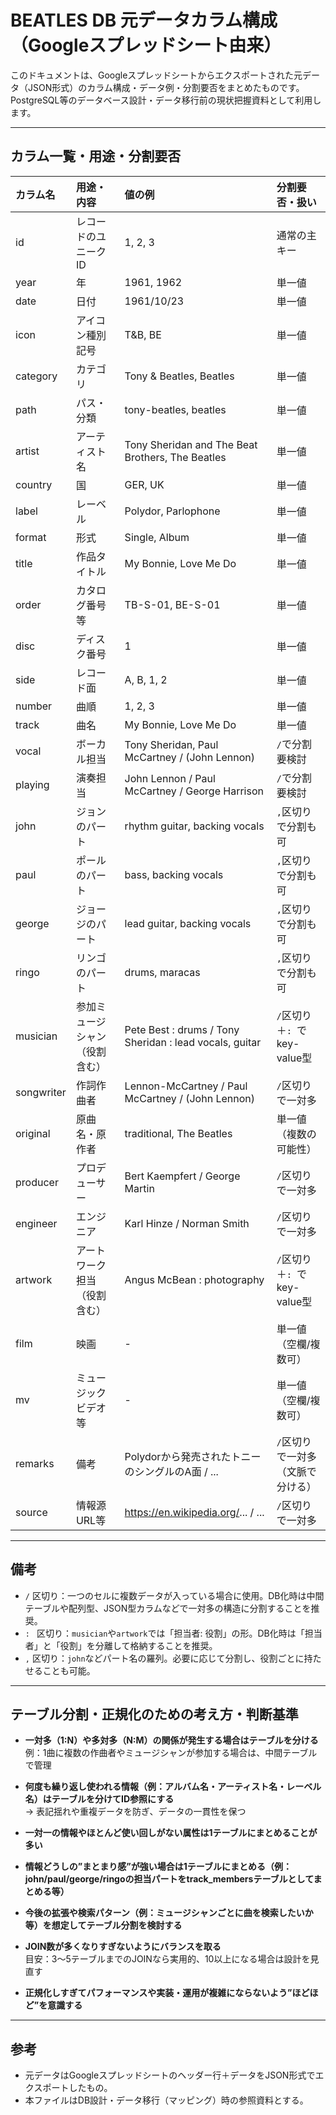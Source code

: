 # BEATLES DB 元データカラム構成（Googleスプレッドシート由来）

このドキュメントは、Googleスプレッドシートからエクスポートされた元データ（JSON形式）のカラム構成・データ例・分割要否をまとめたものです。  
PostgreSQL等のデータベース設計・データ移行前の現状把握資料として利用します。

---

## カラム一覧・用途・分割要否

| カラム名       | 用途・内容                                        | 値の例                                             | 分割要否・扱い         |
|:--------------|:--------------------------------------------------|:---------------------------------------------------|:-----------------------|
| id            | レコードのユニークID                              | 1, 2, 3                                            | 通常の主キー           |
| year          | 年                                                | 1961, 1962                                         | 単一値                 |
| date          | 日付                                              | 1961/10/23                                         | 単一値                 |
| icon          | アイコン種別記号                                  | T&B, BE                                            | 単一値                 |
| category      | カテゴリ                                          | Tony & Beatles, Beatles                            | 単一値                 |
| path          | パス・分類                                        | tony-beatles, beatles                              | 単一値                 |
| artist        | アーティスト名                                    | Tony Sheridan and The Beat Brothers, The Beatles   | 単一値                 |
| country       | 国                                                | GER, UK                                            | 単一値                 |
| label         | レーベル                                          | Polydor, Parlophone                                | 単一値                 |
| format        | 形式                                              | Single, Album                                      | 単一値                 |
| title         | 作品タイトル                                      | My Bonnie, Love Me Do                              | 単一値                 |
| order         | カタログ番号等                                    | TB-S-01, BE-S-01                                   | 単一値                 |
| disc          | ディスク番号                                      | 1                                                  | 単一値                 |
| side          | レコード面                                        | A, B, 1, 2                                         | 単一値                 |
| number        | 曲順                                              | 1, 2, 3                                            | 単一値                 |
| track         | 曲名                                              | My Bonnie, Love Me Do                              | 単一値                 |
| vocal         | ボーカル担当                                      | Tony Sheridan, Paul McCartney / (John Lennon)      | `/`で分割要検討        |
| playing       | 演奏担当                                          | John Lennon / Paul McCartney / George Harrison     | `/`で分割要検討        |
| john          | ジョンのパート                                    | rhythm guitar, backing vocals                      | `,`区切りで分割も可    |
| paul          | ポールのパート                                    | bass, backing vocals                               | `,`区切りで分割も可    |
| george        | ジョージのパート                                  | lead guitar, backing vocals                        | `,`区切りで分割も可    |
| ringo         | リンゴのパート                                    | drums, maracas                                     | `,`区切りで分割も可    |
| musician      | 参加ミュージシャン（役割含む）                    | Pete Best : drums / Tony Sheridan : lead vocals, guitar | `/`区切り＋`: `でkey-value型 |
| songwriter    | 作詞作曲者                                        | Lennon-McCartney / Paul McCartney / (John Lennon)  | `/`区切りで一対多      |
| original      | 原曲名・原作者                                    | traditional, The Beatles                           | 単一値（複数の可能性） |
| producer      | プロデューサー                                    | Bert Kaempfert / George Martin                     | `/`区切りで一対多      |
| engineer      | エンジニア                                        | Karl Hinze / Norman Smith                          | `/`区切りで一対多      |
| artwork       | アートワーク担当（役割含む）                      | Angus McBean : photography                         | `/`区切り＋`: `でkey-value型 |
| film          | 映画                                              | -                                                  | 単一値（空欄/複数可）  |
| mv            | ミュージックビデオ等                              | -                                                  | 単一値（空欄/複数可）  |
| remarks       | 備考                                              | Polydorから発売されたトニーのシングルのA面 / ...   | `/`区切りで一対多（文脈で分ける）|
| source        | 情報源URL等                                       | https://en.wikipedia.org/... / ...                 | `/`区切りで一対多      |

---

## 備考

- `/` 区切り：一つのセルに複数データが入っている場合に使用。DB化時は中間テーブルや配列型、JSON型カラムなどで一対多の構造に分割することを推奨。
- `: ` 区切り：`musician`や`artwork`では「担当者: 役割」の形。DB化時は「担当者」と「役割」を分離して格納することを推奨。
- `,` 区切り：`john`などパート名の羅列。必要に応じて分割し、役割ごとに持たせることも可能。

---

## テーブル分割・正規化のための考え方・判断基準

- **一対多（1:N）や多対多（N:M）の関係が発生する場合はテーブルを分ける**  
  例：1曲に複数の作曲者やミュージシャンが参加する場合は、中間テーブルで管理

- **何度も繰り返し使われる情報（例：アルバム名・アーティスト名・レーベル名）はテーブルを分けてID参照にする**  
  → 表記揺れや重複データを防ぎ、データの一貫性を保つ

- **一対一の情報やほとんど使い回しがない属性は1テーブルにまとめることが多い**

- **情報どうしの”まとまり感”が強い場合は1テーブルにまとめる（例：john/paul/george/ringoの担当パートをtrack_membersテーブルとしてまとめる等）**

- **今後の拡張や検索パターン（例：ミュージシャンごとに曲を検索したいか等）を想定してテーブル分割を検討する**

- **JOIN数が多くなりすぎないようにバランスを取る**  
  目安：3〜5テーブルまでのJOINなら実用的、10以上になる場合は設計を見直す

- **正規化しすぎてパフォーマンスや実装・運用が複雑にならないよう”ほどほど”を意識する**

---

## 参考

- 元データはGoogleスプレッドシートのヘッダー行＋データをJSON形式でエクスポートしたもの。
- 本ファイルはDB設計・データ移行（マッピング）時の参照資料とする。
